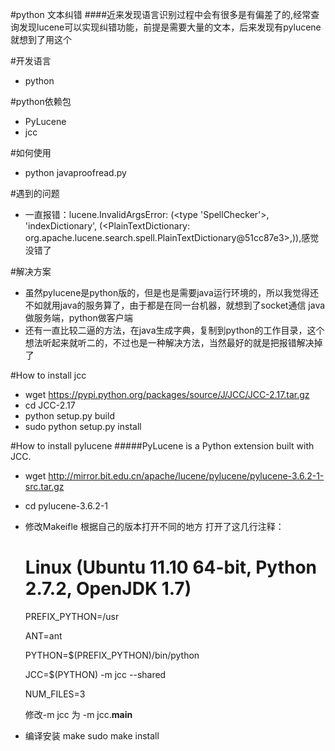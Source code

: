#python 文本纠错
####近来发现语言识别过程中会有很多是有偏差了的,经常查询发现lucene可以实现纠错功能，前提是需要大量的文本，后来发现有pylucene就想到了用这个

#开发语言
* python

#python依赖包
* PyLucene
* jcc

#如何使用
* python javaproofread.py


#遇到的问题
* 一直报错：lucene.InvalidArgsError: (<type 'SpellChecker'>, 'indexDictionary', (<PlainTextDictionary: org.apache.lucene.search.spell.PlainTextDictionary@51cc87e3>,)),感觉没错了

#解决方案
* 虽然pylucene是python版的，但是也是需要java运行环境的，所以我觉得还不如就用java的服务算了，由于都是在同一台机器，就想到了socket通信
  java做服务端，python做客户端
* 还有一直比较二逼的方法，在java生成字典，复制到python的工作目录，这个想法听起来就听二的，不过也是一种解决方法，当然最好的就是把报错解决掉了





#How to install jcc
*  wget https://pypi.python.org/packages/source/J/JCC/JCC-2.17.tar.gz
*  cd JCC-2.17
*  python setup.py build
*  sudo python setup.py install

#How to install pylucene
#####PyLucene is a Python extension built with JCC.
* wget http://mirror.bit.edu.cn/apache/lucene/pylucene/pylucene-3.6.2-1-src.tar.gz
* cd pylucene-3.6.2-1
* 修改Makeifle 根据自己的版本打开不同的地方
  打开了这几行注释：

   # Linux     (Ubuntu 11.10 64-bit, Python 2.7.2, OpenJDK 1.7)

     PREFIX_PYTHON=/usr

     ANT=ant

     PYTHON=$(PREFIX_PYTHON)/bin/python

     JCC=$(PYTHON) -m jcc --shared

     NUM_FILES=3

   修改-m jcc 为 -m jcc.__main__
* 编译安装
  make
  sudo make install

